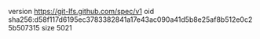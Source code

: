 version https://git-lfs.github.com/spec/v1
oid sha256:d58f117d6195ec3783382841a17e43ac090a41d5b8e25af8b512e0c25b507315
size 5021

